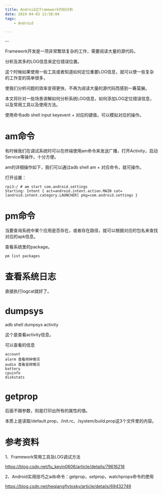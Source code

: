 ```yaml
---
title: Android之framework代码分析
date: 2019-04-03 13:58:04
tags:
	- Android

---
```


--

 Framework开发是一项非常繁琐复杂的工作，需要阅读大量的源代码，

分析及其多的LOG信息来定位错误位置。

这个时候如果使用一些工具或者知道如何定位重要LOG信息，就可以使一些复杂的工作变的简单很多，

使我们分析问题的效率变得更快，不再为阅读大量的源代码而感到一筹莫展。

本文将针对一些场景讲解如何分析系统LOG信息，如何添加LOG定位错误信息，以及常用工具以及使用方法。



使用命令adb shell input keyevent + 对应的键值，可以模拟对应的操作。

# **am命令**

有时候我们在调试系统时可以在终端使用am命令来发送广播，打开Activity，启动Service等操作，十分方便。

am的详细操作如下，我们可以通过adb shell am + 对应命令，就可操作。

打开设置：

```
rpi3:/ # am start com.android.settings
Starting: Intent { act=android.intent.action.MAIN cat=[android.intent.category.LAUNCHER] pkg=com.android.settings }
```



# **pm命令**

当要查询系统中某个应用是否存在，或者存在路径，就可以根据对应的包名来查找对应的apk信息。

查看系统里的package。

```
pm list packages
```

# 查看系统日志

直接执行logcat就好了。



# dumpsys 

adb shell dumpsys activity

这个是查看activity信息。

可以查看的信息

```
account
alarm 查看闹钟情况
audio 查看音频情况
battery
cpuinfo
diskstats
```

# getprop

后面不跟参数，则是打印出所有的属性的值。

本质上是读取/default.prop、/init.rc、/system/build.prop这3个文件里的内容。



# 参考资料

1、Framework常用工具及LOG调试方法

https://blog.csdn.net/fu_kevin0606/article/details/79616216

2、Android实用技巧之adb命令：getprop，setprop，watchprops命令的使用

https://blog.csdn.net/heqiangflytosky/article/details/69432749



